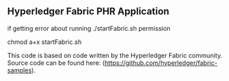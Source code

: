 ## Hyperledger Fabric PHR Application


if getting error about running ./startFabric.sh permission 

chmod a+x startFabric.sh

This code is based on code written by the Hyperledger Fabric community. Source code can be found here: (https://github.com/hyperledger/fabric-samples). 
